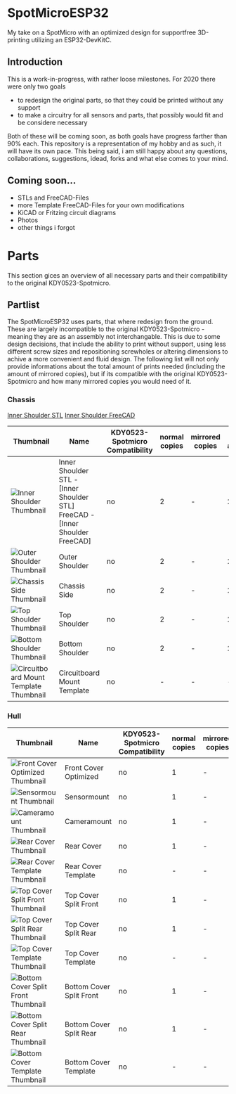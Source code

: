 # SpotMicroESP32
My take on a SpotMicro with an optimized design for supportfree 3D-printing utilizing an ESP32-DevKitC.

## Introduction
This is a work-in-progress, with rather loose milestones. For 2020 there were only two goals
- to redesign the original parts, so that they could be printed without any support
- to make a circuitry for all sensors and parts, that possibly would fit and be considere necessary

Both of these will be coming soon, as both goals have progress farther than 90% each. This repository is a representation of my hobby and as such, it will have its own pace. This being said, i am still happy about any questions, collaborations, suggestions, idead, forks and what else comes to your mind.

## Coming soon...
- STLs and FreeCAD-Files
- more Template FreeCAD-Files for your own modifications
- KiCAD or Fritzing circuit diagrams
- Photos
- other things i forgot

# Parts
This section gices an overview of all necessary parts and their compatibility to the original KDY0523-Spotmicro.

## Partlist
The SpotMicroESP32 uses parts, that where redesign from the ground. These are largely incompatible to the original KDY0523-Spotmicro - meaning they are as an assembly not interchangable. This is due to some design decisions, that include the ability to print without support, using less different screw sizes and repositioning screwholes or altering dimensions to achive a more convenient and fluid design. The following list will not only provide informations about the total amount of prints needed (including the amount of mirrored copies), but if its compatible with the original KDY0523-Spotmicro and how many mirrored copies you would need of it.

### Chassis

[Inner Shoulder Thumbnail]:		https://github.com/michaelkubina/SpotMicroESP32/blob/master/parts/SpotMicroESP32_parts_v1_0_0/thumbs/Inner_Shoulder.png
[Inner Shoulder STL](https://github.com/michaelkubina/SpotMicroESP32/blob/master/parts/SpotMicroESP32_parts_v1_0_0/Inner_Shoulder.stl)
[Inner Shoulder FreeCAD](https://github.com/michaelkubina/SpotMicroESP32/blob/master/parts/SpotMicroESP32_parts_v1_0_0/Inner_Shoulder.FCStd)

[Outer Shoulder Thumbnail]:		https://github.com/michaelkubina/SpotMicroESP32/blob/master/parts/SpotMicroESP32_parts_v1_0_0/thumbs/Outer_Shoulder.png
[Chassis Side Thumbnail]:		https://github.com/michaelkubina/SpotMicroESP32/blob/master/parts/SpotMicroESP32_parts_v1_0_0/thumbs/Chassis_Side.png
[Top Shoulder Thumbnail]:		https://github.com/michaelkubina/SpotMicroESP32/blob/master/parts/SpotMicroESP32_parts_v1_0_0/thumbs/Top_Shoulder.png
[Bottom Shoulder Thumbnail]:	https://github.com/michaelkubina/SpotMicroESP32/blob/master/parts/SpotMicroESP32_parts_v1_0_0/thumbs/Bottom_Shoulder.png
[Circuitboard Mount Template]:	https://github.com/michaelkubina/SpotMicroESP32/blob/master/parts/SpotMicroESP32_parts_v1_0_0/thumbs/Circuitboard_Mount%20(Template).png

| Thumbnail                                                             | Name                        | KDY0523-Spotmicro Compatibility | normal copies | mirrored copies | total amount |
|-----------------------------------------------------------------------|-----------------------------|---------------------------------|---------------|-----------------|--------------|
| ![Inner Shoulder Thumbnail][Inner Shoulder Thumbnail]                 | Inner Shoulder <br /> STL - [Inner Shoulder STL] <br /> FreeCAD - [Inner Shoulder FreeCAD] |                              no | 2 | - | 2 |
| ![Outer Shoulder Thumbnail][Outer Shoulder Thumbnail]                 | Outer Shoulder              |                              no | 2 | - | 2 |
| ![Chassis Side Thumbnail][Chassis Side Thumbnail]                     | Chassis Side                |                              no | 2 | - | 2 |
| ![Top Shoulder Thumbnail][Top Shoulder Thumbnail]                     | Top Shoulder                |                              no | 2 | - | 2 |
| ![Bottom Shoulder Thumbnail][Bottom Shoulder Thumbnail]               | Bottom Shoulder             |                              no | 2 | - | 2 |
| ![Circuitboard Mount Template Thumbnail][Circuitboard Mount Template] | Circuitboard Mount Template |                              no | - | - | - |

### Hull

[Front Cover Optimized Thumbnail]:		https://github.com/michaelkubina/SpotMicroESP32/blob/master/parts/SpotMicroESP32_parts_v1_0_0/thumbs/Front_Cover_Optimized.png
[Sensormount Thumbnail]:				https://github.com/michaelkubina/SpotMicroESP32/blob/master/parts/SpotMicroESP32_parts_v1_0_0/thumbs/Sensormount.png
[Cameramount Thumbnail]:				https://github.com/michaelkubina/SpotMicroESP32/blob/master/parts/SpotMicroESP32_parts_v1_0_0/thumbs/Cameramount.png
[Rear Cover Thumbnail]:					https://github.com/michaelkubina/SpotMicroESP32/blob/master/parts/SpotMicroESP32_parts_v1_0_0/thumbs/Rear_Cover.png
[Rear Cover Template Thumbnail]:		https://github.com/michaelkubina/SpotMicroESP32/blob/master/parts/SpotMicroESP32_parts_v1_0_0/thumbs/Rear_Cover%20(Template).png
[Top Cover Split Front Thumbnail]:		https://github.com/michaelkubina/SpotMicroESP32/blob/master/parts/SpotMicroESP32_parts_v1_0_0/thumbs/Top_Cover_Split_Front.png
[Top Cover Split Rear Thumbnail]:		https://github.com/michaelkubina/SpotMicroESP32/blob/master/parts/SpotMicroESP32_parts_v1_0_0/thumbs/Top_Cover_Split_Rear.png
[Top Cover Template Thumbnail]:			https://github.com/michaelkubina/SpotMicroESP32/blob/master/parts/SpotMicroESP32_parts_v1_0_0/thumbs/Top_Cover%20(Template).png
[Bottom Cover Split Front Thumbnail]:	https://github.com/michaelkubina/SpotMicroESP32/blob/master/parts/SpotMicroESP32_parts_v1_0_0/thumbs/Bottom_Cover_Split_Front.png
[Bottom Cover Split Rear Thumbnail]:	https://github.com/michaelkubina/SpotMicroESP32/blob/master/parts/SpotMicroESP32_parts_v1_0_0/thumbs/Bottom_Cover_Split_Rear.png
[Bottom Cover Template Thumbnail]:		https://github.com/michaelkubina/SpotMicroESP32/blob/master/parts/SpotMicroESP32_parts_v1_0_0/thumbs/Bottom_Cover%20(Template).png

| Thumbnail                                                                 | Name                        | KDY0523-Spotmicro Compatibility | normal copies | mirrored copies | total amount |
|---------------------------------------------------------------------------|-----------------------------|---------------------------------|---------------|-----------------|--------------|
| ![Front Cover Optimized Thumbnail][Front Cover Optimized Thumbnail]       | Front Cover Optimized       |                              no | 1 | - | 1 |
| ![Sensormount Thumbnail][Sensormount Thumbnail]                           | Sensormount                 |                              no | 1 | - | 1 |
| ![Cameramount Thumbnail][Cameramount Thumbnail]                           | Cameramount                 |                              no | 1 | - | 1 |
| ![Rear Cover Thumbnail][Rear Cover Thumbnail]                             | Rear Cover                  |                              no | 1 | - | 1 |
| ![Rear Cover Template Thumbnail][Rear Cover Template Thumbnail]           | Rear Cover Template         |                              no | - | - | - |
| ![Top Cover Split Front Thumbnail][Top Cover Split Front Thumbnail]       | Top Cover Split Front       |                              no | 1 | - | 1 |
| ![Top Cover Split Rear Thumbnail][Top Cover Split Rear Thumbnail]         | Top Cover Split Rear        |                              no | 1 | - | 1 |
| ![Top Cover Template Thumbnail][Top Cover Template Thumbnail]             | Top Cover Template          |                              no | - | - | - |
| ![Bottom Cover Split Front Thumbnail][Bottom Cover Split Front Thumbnail] | Bottom Cover Split Front    |                              no | 1 | - | 1 |
| ![Bottom Cover Split Rear Thumbnail][Bottom Cover Split Rear Thumbnail]   | Bottom Cover Split Rear     |                              no | 1 | - | 1 |
| ![Bottom Cover Template Thumbnail][Bottom Cover Template Thumbnail]       | Bottom Cover Template       |                              no | - | - | - |

